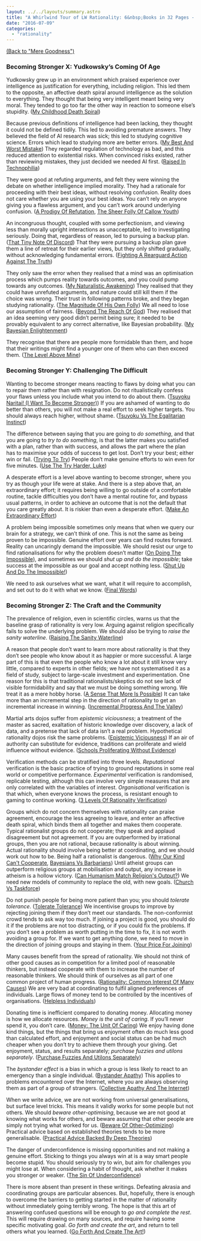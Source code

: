 ```yaml
---
layout: ../../layouts/summary.astro
title: "A Whirlwind Tour of LW Rationality: 6&nbsp;Books in 32 Pages - Becoming Stronger"
date: "2016-07-09"
categories: 
  - "rationality"
---
```


[(Back to "Mere Goodness")](a-whirlwind-tour-of-lw-rationality-mere-goodness)

### Becoming Stronger X: Yudkowsky’s Coming Of Age

Yudkowsky grew up in an environment which praised experience over intelligence as justification for everything, including religion. This led them to the opposite, an affective death spiral around intelligence as the solution to everything. They thought that being very intelligent meant being very moral. They tended to go too far the other way in reaction to someone else’s stupidity. ([My Childhood Death Spiral](http://lesswrong.com/lw/ty/my_childhood_death_spiral/))

Because previous definitions of intelligence had been lacking, they thought it could not be defined tidily. This led to avoiding premature answers. They believed the field of AI research was sick; this led to studying cognitive science. Errors which lead to studying more are better errors. ([My Best And Worst Mistake](http://lesswrong.com/lw/tz/my_best_and_worst_mistake/)) They regarded regulation of technology as bad, and this reduced attention to existential risks. When convinced risks existed, rather than reviewing mistakes, they just decided we needed AI first. ([Raised In Technophilia](http://lesswrong.com/lw/u0/raised_in_technophilia/))

They were good at refuting arguments, and felt they were winning the debate on whether intelligence implied morality. They had a rationale for proceeding with their best ideas, without resolving confusion. Reality does not care whether you are using your best ideas. You can’t rely on anyone giving you a flawless argument, and you can’t work around underlying confusion. ([A Prodigy Of Refutation](http://lesswrong.com/lw/u1/a_prodigy_of_refutation/), [The Sheer Folly Of Callow Youth](http://lesswrong.com/lw/u2/the_sheer_folly_of_callow_youth/))

An incongruous thought, coupled with some perfectionism, and viewing less than morally upright interactions as unacceptable, led to investigating seriously. Doing that, regardless of reason, led to pursuing a backup plan. ([That Tiny Note Of Discord](http://lesswrong.com/lw/u7/that_tiny_note_of_discord/)) That they were pursuing a backup plan gave them a line of retreat for their earlier views, but they only shifted gradually, without acknowledging fundamental errors. ([Fighting A Rearguard Action Against The Truth](http://lesswrong.com/lw/u8/fighting_a_rearguard_action_against_the_truth/))

They only saw the error when they realised that a mind was an optimisation process which pumps reality towards outcomes, and you could pump towards any outcomes. ([My Naturalistic Awakening](http://lesswrong.com/lw/u9/my_naturalistic_awakening/)) They realised that they could have unrefuted arguments, and nature could still kill them if the choice was wrong. Their trust in following patterns broke, and they began studying rationality. ([The Magnitude Of His Own Folly](http://lesswrong.com/lw/ue/the_magnitude_of_his_own_folly/)) We all need to lose our assumption of fairness. ([Beyond The Reach Of God](http://lesswrong.com/lw/uk/beyond_the_reach_of_god/)) They realised that an idea seeming very good didn’t permit being sure; it needed to be provably equivalent to any correct alternative, like Bayesian probability. ([My Bayesian Enlightenment](http://lesswrong.com/lw/ul/my_bayesian_enlightenment/))

They recognise that there are people more formidable than them, and hope that their writings might find a younger one of them who can then exceed them. ([The Level Above Mine](http://lesswrong.com/lw/ua/the_level_above_mine/))

### Becoming Stronger Y: Challenging The Difficult

Wanting to become stronger means reacting to flaws by doing what you can to repair them rather than with resignation. Do not ritualistically confess your flaws unless you include what you intend to do about them. ([Tsuyoku Naritai! (I Want To Become Stronger)](http://lesswrong.com/lw/h8/tsuyoku_naritai_i_want_to_become_stronger/)) If you are ashamed of wanting to do better than others, you will not make a real effort to seek higher targets. You should always reach higher, without shame. ([Tsuyoku Vs The Egalitarian Instinct](http://lesswrong.com/lw/h9/tsuyoku_vs_the_egalitarian_instinct/))

The difference between saying that you are going to _do something_, and that you are going to _try to do something_, is that the latter makes you satisfied with a plan, rather than with success, and allows the part where the plan has to maximise your odds of success to get lost. Don’t try your best; either win or fail. ([Trying To Try](http://lesswrong.com/lw/uh/trying_to_try/)) People don’t make genuine efforts to win even for five minutes. ([Use The Try Harder, Luke](http://lesswrong.com/lw/ui/use_the_try_harder_luke/))

A desperate effort is a level above wanting to become stronger, where you try as though your life were at stake. And there is a step above that, an extraordinary effort; it requires being willing to go outside of a comfortable routine, tackle difficulties you don’t have a mental routine for, and bypass usual patterns, in order to achieve an outcome that is not the default that you care greatly about. It is riskier than even a desperate effort. ([Make An Extraordinary Effort](http://lesswrong.com/lw/uo/make_an_extraordinary_effort/))

A problem being impossible sometimes only means that when we query our brain for a strategy, we can’t think of one. This is not the same as being proven to be impossible. Genuine effort over years can find routes forward. Reality can uncaringly demand the impossible. We should resist our urge to find rationalisations for why the problem doesn’t matter ([On Doing The Impossible](http://lesswrong.com/lw/un/on_doing_the_impossible/)), and sometimes we should _shut up and do the impossible_; take success at the impossible as our goal and accept nothing less. ([Shut Up And Do The Impossible!](http://lesswrong.com/lw/up/shut_up_and_do_the_impossible/))

We need to ask ourselves what we want, what it will require to accomplish, and set out to do it with what we know. ([Final Words](http://lesswrong.com/lw/cl/final_words/))

### Becoming Stronger Z: The Craft and the Community

The prevalence of religion, even in scientific circles, warns us that the baseline grasp of rationality is very low. Arguing against religion specifically fails to solve the underlying problem. We should also be trying to _raise the sanity waterline_. ([Raising The Sanity Waterline](http://lesswrong.com/lw/1e/raising_the_sanity_waterline/))

A reason that people don’t want to learn more about rationality is that they don’t see people who know about it as happier or more successful. A large part of this is that even the people who know a lot about it still know very little, compared to experts in other fields; we have not systematised it as a field of study, subject to large-scale investment and experimentation. One reason for this is that traditional rationalists/skeptics do not see lack of visible formidability and say that we must be doing something wrong. We treat it as a mere hobby horse. ([A Sense That More Is Possible](http://lesswrong.com/lw/2c/a_sense_that_more_is_possible/)) It can take more than an incremental step in the direction of rationality to get an incremental increase in winning. ([Incremental Progress And The Valley](http://lesswrong.com/lw/7k/incremental_progress_and_the_valley/))

Martial arts dojos suffer from _epistemic viciousness_; a treatment of the master as sacred, exaltation of historic knowledge over discovery, a lack of data, and a pretense that lack of data isn’t a real problem. Hypothetical rationality dojos risk the same problems. ([Epistemic Viciousness](http://lesswrong.com/lw/2i/epistemic_viciousness/)) If an air of authority can substitute for evidence, traditions can proliferate and wield influence without evidence. ([Schools Proliferating Without Evidence](http://lesswrong.com/lw/2j/schools_proliferating_without_evidence/))

Verification methods can be stratified into three levels. _Reputational_ verification is the basic practice of trying to ground reputations in some real world or competitive performance. _Experimental_ verification is randomised, replicable testing, although this can involve very simple measures that are only correlated with the variables of interest. _Organisational_ verification is that which, when everyone knows the process, is resistant enough to gaming to continue working. ([3 Levels Of Rationality Verification](http://lesswrong.com/lw/2s/3_levels_of_rationality_verification/))

Groups which do not concern themselves with rationality can praise agreement, encourage the less agreeing to leave, and enter an affective death spiral, which binds them all together and makes them cooperate. Typical rationalist groups do not cooperate; they speak and applaud disagreement but not agreement. If you are outperformed by irrational groups, then you are not rational, because rationality is about winning. Actual rationality should involve being better at coordinating, and we should work out how to be. Being half a rationalist is dangerous. ([Why Our Kind Can't Cooperate](http://lesswrong.com/lw/3h/why_our_kind_cant_cooperate/), [Bayesians Vs Barbarians](http://lesswrong.com/lw/5f/bayesians_vs_barbarians/)) Until atheist groups can outperform religious groups at mobilisation and output, any increase in atheism is a hollow victory. ([Can Humanism Match Religion's Output?](http://lesswrong.com/lw/5t/can_humanism_match_religions_output/)) We need new models of community to replace the old, with new goals. ([Church Vs Taskforce](http://lesswrong.com/lw/5v/church_vs_taskforce/))

Do not punish people for being more patient than you; you should _tolerate tolerance_. ([Tolerate Tolerance](http://lesswrong.com/lw/42/tolerate_tolerance/)) We incentivise groups to improve by rejecting joining them if they don’t meet our standards. The non-conformist crowd tends to ask way too much. If joining a project is good, you should do it if the problems are not too distracting, or if you could fix the problems. If you don’t see a problem as worth putting in the time to fix, it is not worth avoiding a group for. If we want to get anything done, we need to move in the direction of joining groups and staying in them. ([Your Price For Joining](http://lesswrong.com/lw/5j/your_price_for_joining/))

Many causes benefit from the spread of rationality. We should not think of other good causes as in competition for a limited pool of reasonable thinkers, but instead cooperate with them to increase the number of reasonable thinkers. We should think of ourselves as all part of one common project of human progress. ([Rationality: Common Interest Of Many Causes](http://lesswrong.com/lw/66/rationality_common_interest_of_many_causes/)) We are very bad at coordinating to fulfil aligned preferences of individuals. Large flows of money tend to be controlled by the incentives of organisations. ([Helpless Individuals](http://lesswrong.com/lw/64/helpless_individuals/))

Donating time is inefficient compared to donating money. Allocating money is how we allocate resources. _Money is the unit of caring_. If you’ll never spend it, you don’t care. ([Money: The Unit Of Caring](http://lesswrong.com/lw/65/money_the_unit_of_caring/)) We enjoy having done kind things, but the things that bring us enjoyment often do much less good than calculated effort, and enjoyment and social status can be had much cheaper when you don’t try to achieve them through your giving. Get enjoyment, status, and results separately; _purchase fuzzies and utilons separately_. ([Purchase Fuzzies And Utilons Separately](http://lesswrong.com/lw/6z/purchase_fuzzies_and_utilons_separately/))

The _bystander effect_ is a bias in which a group is less likely to react to an emergency than a single individual. ([Bystander Apathy](http://lesswrong.com/lw/9j/bystander_apathy/)) This applies to problems encountered over the Internet, where you are always observing them as part of a group of strangers. ([Collective Apathy And The Internet](http://lesswrong.com/lw/9m/collective_apathy_and_the_internet/))

When we write advice, we are not working from universal generalisations, but surface level tricks. This means it validly works for some people but not others. We should _beware other-optimising_, because we are not good at knowing what works for others, and beware assuming that other people are simply not trying what worked for us. ([Beware Of Other-Optimizing](http://lesswrong.com/lw/9v/beware_of_otheroptimizing/)) Practical advice based on established theories tends to be more generalisable. ([Practical Advice Backed By Deep Theories](http://lesswrong.com/lw/d4/practical_advice_backed_by_deep_theories/))

The danger of underconfidence is missing opportunities and not making a genuine effort. Sticking to things you always win at is a way smart people become stupid. You should seriously try to win, but aim for challenges you might lose at. When considering a habit of thought, ask whether it makes you stronger or weaker. ([The Sin Of Underconfidence](http://lesswrong.com/lw/c3/the_sin_of_underconfidence/))

There is more absent than present in these writings. Defeating akrasia and coordinating groups are particular absences. But, hopefully, there is enough to overcome the barriers to getting started in the matter of rationality without immediately going terribly wrong. The hope is that this art of answering confused questions will be enough to _go and complete the rest_. This will require drawing on many sources, and require having some specific motivating goal. _Go forth and create the art_, and return to tell others what you learned. ([Go Forth And Create The Art!](http://lesswrong.com/lw/c4/go_forth_and_create_the_art/))
